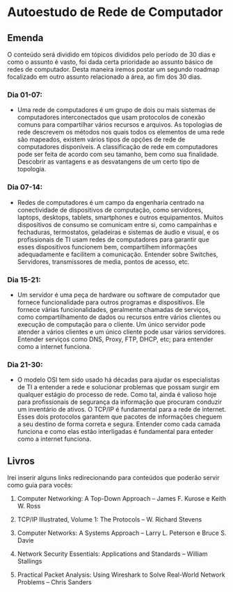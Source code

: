# Autoestudo de Rede de Computador

## Emenda 
O conteúdo será dividido em tópicos divididos pelo período de 30 dias e como o assunto é vasto, foi dada certa prioridade ao assunto básico de redes de computador.
Desta maneira iremos postar um segundo roadmap focalizado em outro assunto relacionado a área, ao fim dos 30 dias.

### Dia 01-07: 
- Uma rede de computadores é um grupo de dois ou mais sistemas de computadores interconectados que usam protocolos de conexão comuns para compartilhar vários recursos e arquivos. As topologias de rede descrevem os métodos nos quais todos os elementos de uma rede são mapeados, existem vários tipos de opções de rede de computadores disponíveis. A classificação de rede em computadores pode ser feita de acordo com seu tamanho, bem como sua finalidade. Descobrir as vantagens e as desvatangens de um certo tipo de topologia.
    

### Dia 07-14: 
- Redes de computadores é um campo da engenharia centrado na conectividade de dispositivos de computação, como servidores, laptops, desktops, tablets, smartphones e outros equipamentos. Muitos dispositivos de consumo se comunicam entre si, como campainhas e fechaduras, termostatos, geladeiras e sistemas de áudio e visual, e os profissionais de TI usam redes de computadores para garantir que esses dispositivos funcionem bem, compartilhem informações adequadamente e facilitem a comunicação. Entender sobre Switches, Servidores, transmissores de media, pontos de acesso, etc.  

### Dia 15-21: 
- Um servidor é uma peça de hardware ou software de computador que fornece funcionalidade para outros programas e dispositivos. Ele fornece várias funcionalidades, geralmente chamadas de serviços, como compartilhamento de dados ou recursos entre vários clientes ou execução de computação para o cliente. Um único servidor pode atender a vários clientes e um único cliente pode usar vários servidores. Entender serviços como DNS, Proxy, FTP, DHCP, etc; para entender como a internet funciona. 

### Dia 21-30: 
- O modelo OSI tem sido usado há décadas para ajudar os especialistas de TI a entender a rede e solucionar problemas que possam surgir em qualquer estágio do processo de rede. Como tal, ainda é valioso hoje para profissionais de segurança da informação que procuram conduzir um inventário de ativos. O TCP/IP é fundamental para a rede de internet. Esses dois protocolos garantem que pacotes de informações cheguem a seu destino de forma correta e segura. Entender como cada camada funciona e como elas estão interligadas é fundamental para enteder como a internet funciona.


## Livros
Irei inserir alguns links redirecionando para conteúdos que poderão servir como guia para vocês:

1. Computer Networking: A Top-Down Approach – James F. Kurose e Keith W. Ross
 
2. TCP/IP Illustrated, Volume 1: The Protocols – W. Richard Stevens
 
3. Computer Networks: A Systems Approach – Larry L. Peterson e Bruce S. Davie
 
4. Network Security Essentials: Applications and Standards – William Stallings
 
5. Practical Packet Analysis: Using Wireshark to Solve Real-World Network Problems – Chris Sanders

